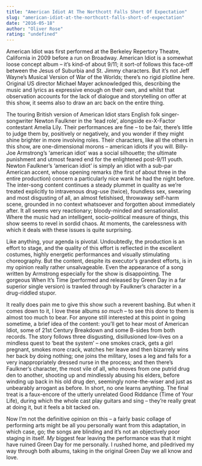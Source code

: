 ```yaml
---
title: "American Idiot At The Northcott Falls Short Of Expectation"
slug: "american-idiot-at-the-northcott-falls-short-of-expectation"
date: "2016-05-18"
author: "Oliver Rose"
rating: "undefined"
---
```


American Idiot was first performed at the Berkeley Repertory Theatre, California in 2009 before a run on Broadway. American Idiot is a somewhat loose concept album – it’s kind-of about 9/11; it sort-of follows this face-off between the Jesus of Suburbia and St. Jimmy characters. But it’s not Jeff Wayne’s Musical Version of War of the Worlds; there’s no rigid plotline here. Original US director Michael Mayer acknowledged this, describing the music and lyrics as expressive enough on their own, and whilst that observation accounts for the lack of dialogue and storytelling on offer at this show, it seems also to draw an arc back on the entire thing.

The touring British version of American Idiot stars English folk singer-songwriter Newton Faulkner in the ‘lead role’, alongside ex-X-Factor contestant Amelia Lily. Their performances are fine – to be fair, there’s little to judge them by, positively or negatively, and you wonder if they might shine brighter in more involving roles. Their characters, like all the others in this show, are one-dimensional morons – american idiots if you will. Billy-Joe Armstrong’s ‘american idiot’ was a social silhouette; the ultimate punishment and utmost feared end for the enlightened post-9/11 youth. Newton Faulkner’s ‘american idiot’ is simply an idiot with a sub-par American accent, whose opening remarks (the first of about three in the entire production) concern a particularly nice wank he had the night before. The inter-song content continues a steady plummet in quality as we’re treated explicitly to intravenous drug-use (twice), foundless sex, swearing and most disgusting of all, an almost fetishised, throwaway self-harm scene, grounded in no context whatsoever and forgotten about immediately after. It all seems very reactionary; bloody-minded and sensationalist. Where the music had an intelligent, socio-political measure of things, this show seems to revel in sordid chaos. At moments, the carelessness with which it deals with these issues is quite surprising.

Like anything, your agenda is pivotal. Undoubtedly, the production is an effort to stage, and the quality of this effort is reflected in the excellent costumes, highly energetic performances and visually stimulating choreography. But the content, despite its executor’s grandest efforts, is in my opinion really rather unsalvageable. Even the appearance of a song written by Armstrong especially for the show is disappointing. The gorgeous When It’s Time (performed and released by Green Day in a far superior single version) is trawled through by Faulkner’s character in a drug-riddled stupor.

It really does pain me to give this show such a reverent bashing. But when it comes down to it, I love these albums _so much_ – to see this done to them is almost too much to bear. For anyone still interested at this point in going sometime, a brief idea of the content: you’ll get to hear most of American Idiot, some of 21st Century Breakdown and some B-sides from both records. The story follows three disgusting, disillusioned low-lives on a mindless quest to ‘beat the system’ – one smokes crack, gets a girl pregnant, smokes more crack, watches her leave and then bizarrely wins her back by doing nothing; one joins the military, loses a leg and falls for a very inappropriately dressed nurse in the process; and then there’s Faulkner’s character, the most vile of all, who moves from one putrid drug den to another, shooting up and mindlessly abusing his elders, before winding up back in his old drug den, seemingly none-the-wiser and just as unbearably arrogant as before. In short, no one learns anything. The final treat is a faux-encore of the utterly unrelated Good Riddance (Time of Your Life), during which the whole cast play guitars and sing – they’re really great at doing it, but it feels a bit tacked on.

Now I’m not the definitive opinion on this – a fairly basic collage of performing arts might be all you personally want from this adaptation, in which case, go; the songs are blinding and it’s not an objectively poor staging in itself. _My_ biggest fear leaving the performance was that it might have ruined Green Day for me personally. I rushed home, and piledrived my way through both albums, taking in the original Green Day we all know and love.
